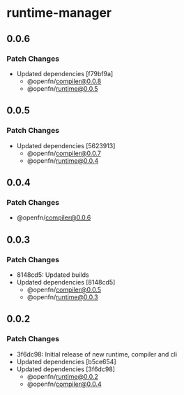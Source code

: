 # runtime-manager

## 0.0.6

### Patch Changes

- Updated dependencies [f79bf9a]
  - @openfn/compiler@0.0.8
  - @openfn/runtime@0.0.5

## 0.0.5

### Patch Changes

- Updated dependencies [5623913]
  - @openfn/compiler@0.0.7
  - @openfn/runtime@0.0.4

## 0.0.4

### Patch Changes

- @openfn/compiler@0.0.6

## 0.0.3

### Patch Changes

- 8148cd5: Updated builds
- Updated dependencies [8148cd5]
  - @openfn/compiler@0.0.5
  - @openfn/runtime@0.0.3

## 0.0.2

### Patch Changes

- 3f6dc98: Initial release of new runtime, compiler and cli
- Updated dependencies [b5ce654]
- Updated dependencies [3f6dc98]
  - @openfn/runtime@0.0.2
  - @openfn/compiler@0.0.4
